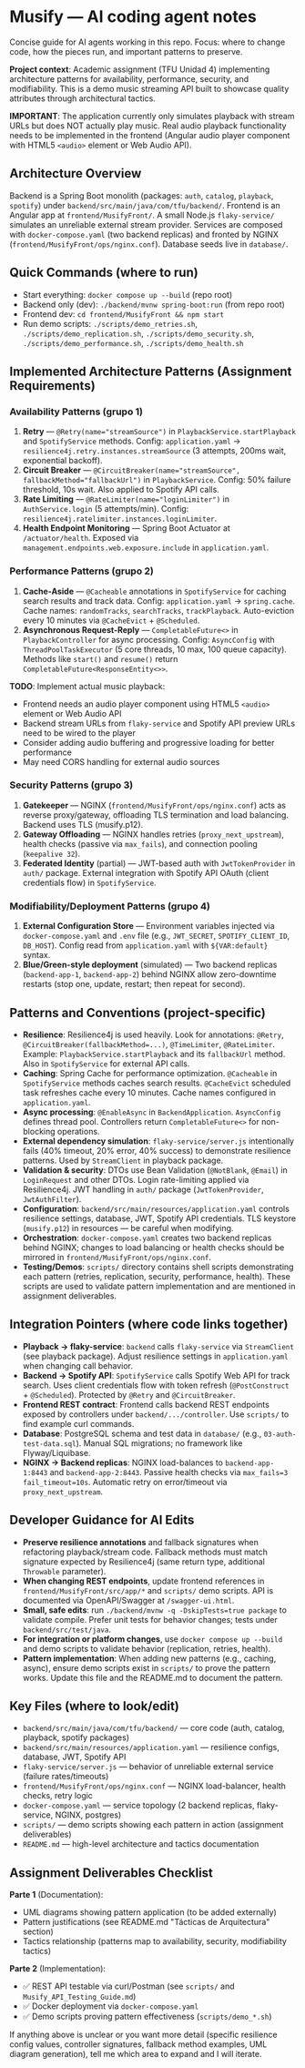 # Musify — AI coding agent notes

Concise guide for AI agents working in this repo. Focus: where to change code, how the pieces run, and important patterns to preserve.

**Project context**: Academic assignment (TFU Unidad 4) implementing architecture patterns for availability, performance, security, and modifiability. This is a demo music streaming API built to showcase quality attributes through architectural tactics.

**IMPORTANT**: The application currently only simulates playback with stream URLs but does NOT actually play music. Real audio playback functionality needs to be implemented in the frontend (Angular audio player component with HTML5 `<audio>` element or Web Audio API).

## Architecture Overview

Backend is a Spring Boot monolith (packages: `auth`, `catalog`, `playback`, `spotify`) under `backend/src/main/java/com/tfu/backend/`. Frontend is an Angular app at `frontend/MusifyFront/`. A small Node.js `flaky-service/` simulates an unreliable external stream provider. Services are composed with `docker-compose.yaml` (two backend replicas) and fronted by NGINX (`frontend/MusifyFront/ops/nginx.conf`). Database seeds live in `database/`.

## Quick Commands (where to run)

- Start everything: `docker compose up --build` (repo root)
- Backend only (dev): `./backend/mvnw spring-boot:run` (from repo root)
- Frontend dev: `cd frontend/MusifyFront && npm start`
- Run demo scripts: `./scripts/demo_retries.sh`, `./scripts/demo_replication.sh`, `./scripts/demo_security.sh`, `./scripts/demo_performance.sh`, `./scripts/demo_health.sh`

## Implemented Architecture Patterns (Assignment Requirements)

### Availability Patterns (grupo 1)

1. **Retry** — `@Retry(name="streamSource")` in `PlaybackService.startPlayback` and `SpotifyService` methods. Config: `application.yaml` → `resilience4j.retry.instances.streamSource` (3 attempts, 200ms wait, exponential backoff).
2. **Circuit Breaker** — `@CircuitBreaker(name="streamSource", fallbackMethod="fallbackUrl")` in `PlaybackService`. Config: 50% failure threshold, 10s wait. Also applied to Spotify API calls.
3. **Rate Limiting** — `@RateLimiter(name="loginLimiter")` in `AuthService.login` (5 attempts/min). Config: `resilience4j.ratelimiter.instances.loginLimiter`.
4. **Health Endpoint Monitoring** — Spring Boot Actuator at `/actuator/health`. Exposed via `management.endpoints.web.exposure.include` in `application.yaml`.

### Performance Patterns (grupo 2)

1. **Cache-Aside** — `@Cacheable` annotations in `SpotifyService` for caching search results and track data. Config: `application.yaml` → `spring.cache`. Cache names: `randomTracks`, `searchTracks`, `trackPlayback`. Auto-eviction every 10 minutes via `@CacheEvict` + `@Scheduled`.
2. **Asynchronous Request-Reply** — `CompletableFuture<>` in `PlaybackController` for async processing. Config: `AsyncConfig` with `ThreadPoolTaskExecutor` (5 core threads, 10 max, 100 queue capacity). Methods like `start()` and `resume()` return `CompletableFuture<ResponseEntity<>>`.

**TODO**: Implement actual music playback:

- Frontend needs an audio player component using HTML5 `<audio>` element or Web Audio API
- Backend stream URLs from `flaky-service` and Spotify API preview URLs need to be wired to the player
- Consider adding audio buffering and progressive loading for better performance
- May need CORS handling for external audio sources

### Security Patterns (grupo 3)

1. **Gatekeeper** — NGINX (`frontend/MusifyFront/ops/nginx.conf`) acts as reverse proxy/gateway, offloading TLS termination and load balancing. Backend uses TLS (musify.p12).
2. **Gateway Offloading** — NGINX handles retries (`proxy_next_upstream`), health checks (passive via `max_fails`), and connection pooling (`keepalive 32`).
3. **Federated Identity** (partial) — JWT-based auth with `JwtTokenProvider` in `auth/` package. External integration with Spotify API OAuth (client credentials flow) in `SpotifyService`.

### Modifiability/Deployment Patterns (grupo 4)

1. **External Configuration Store** — Environment variables injected via `docker-compose.yaml` and `.env` file (e.g., `JWT_SECRET`, `SPOTIFY_CLIENT_ID`, `DB_HOST`). Config read from `application.yaml` with `${VAR:default}` syntax.
2. **Blue/Green-style deployment** (simulated) — Two backend replicas (`backend-app-1`, `backend-app-2`) behind NGINX allow zero-downtime restarts (stop one, update, restart; then repeat for second).

## Patterns and Conventions (project-specific)

- **Resilience**: Resilience4j is used heavily. Look for annotations: `@Retry`, `@CircuitBreaker(fallbackMethod=...)`, `@TimeLimiter`, `@RateLimiter`. Example: `PlaybackService.startPlayback` and its `fallbackUrl` method. Also in `SpotifyService` for external API calls.
- **Caching**: Spring Cache for performance optimization. `@Cacheable` in `SpotifyService` methods caches search results. `@CacheEvict` scheduled task refreshes cache every 10 minutes. Cache names configured in `application.yaml`.
- **Async processing**: `@EnableAsync` in `BackendApplication`. `AsyncConfig` defines thread pool. Controllers return `CompletableFuture<>` for non-blocking operations.
- **External dependency simulation**: `flaky-service/server.js` intentionally fails (40% timeout, 20% error, 40% success) to demonstrate resilience patterns. Used by `StreamClient` in playback package.
- **Validation & security**: DTOs use Bean Validation (`@NotBlank`, `@Email`) in `LoginRequest` and other DTOs. Login rate-limiting applied via Resilience4j. JWT handling in `auth/` package (`JwtTokenProvider`, `JwtAuthFilter`).
- **Configuration**: `backend/src/main/resources/application.yaml` controls resilience settings, database, JWT, Spotify API credentials. TLS keystore (`musify.p12`) in resources — be careful when modifying.
- **Orchestration**: `docker-compose.yaml` creates two backend replicas behind NGINX; changes to load balancing or health checks should be mirrored in `frontend/MusifyFront/ops/nginx.conf`.
- **Testing/Demos**: `scripts/` directory contains shell scripts demonstrating each pattern (retries, replication, security, performance, health). These scripts are used to validate pattern implementation and are mentioned in assignment deliverables.

## Integration Pointers (where code links together)

- **Playback → flaky-service**: `backend` calls `flaky-service` via `StreamClient` (see playback package). Adjust resilience settings in `application.yaml` when changing call behavior.
- **Backend → Spotify API**: `SpotifyService` calls Spotify Web API for track search. Uses client credentials flow with token refresh (`@PostConstruct` + `@Scheduled`). Protected by `@Retry` and `@CircuitBreaker`.
- **Frontend REST contract**: Frontend calls backend REST endpoints exposed by controllers under `backend/.../controller`. Use `scripts/` to find example curl commands.
- **Database**: PostgreSQL schema and test data in `database/` (e.g., `03-auth-test-data.sql`). Manual SQL migrations; no framework like Flyway/Liquibase.
- **NGINX → Backend replicas**: NGINX load-balances to `backend-app-1:8443` and `backend-app-2:8443`. Passive health checks via `max_fails=3 fail_timeout=10s`. Automatic retry on error/timeout via `proxy_next_upstream`.

## Developer Guidance for AI Edits

- **Preserve resilience annotations** and fallback signatures when refactoring playback/stream code. Fallback methods must match signature expected by Resilience4j (same return type, additional `Throwable` parameter).
- **When changing REST endpoints**, update frontend references in `frontend/MusifyFront/src/app/*` and `scripts/` demo scripts. API is documented via OpenAPI/Swagger at `/swagger-ui.html`.
- **Small, safe edits**: run `./backend/mvnw -q -DskipTests=true package` to validate compile. Prefer unit tests for behavior changes; tests under `backend/src/test/java`.
- **For integration or platform changes**, use `docker compose up --build` and demo scripts to validate behavior (replication, retries, health).
- **Pattern implementation**: When adding new patterns (e.g., caching, async), ensure demo scripts exist in `scripts/` to prove the pattern works. Update this file and the README.md to document the pattern.

## Key Files (where to look/edit)

- `backend/src/main/java/com/tfu/backend/` — core code (auth, catalog, playback, spotify packages)
- `backend/src/main/resources/application.yaml` — resilience configs, database, JWT, Spotify API
- `flaky-service/server.js` — behavior of unreliable external service (failure rates/timeouts)
- `frontend/MusifyFront/ops/nginx.conf` — NGINX load-balancer, health checks, retry logic
- `docker-compose.yaml` — service topology (2 backend replicas, flaky-service, NGINX, postgres)
- `scripts/` — demo scripts showing each pattern in action (assignment deliverables)
- `README.md` — high-level architecture and tactics documentation

## Assignment Deliverables Checklist

**Parte 1** (Documentation):

- UML diagrams showing pattern application (to be added externally)
- Pattern justifications (see README.md "Tácticas de Arquitectura" section)
- Tactics relationship (patterns map to availability, security, modifiability tactics)

**Parte 2** (Implementation):

- ✅ REST API testable via curl/Postman (see `scripts/` and `Musify_API_Testing_Guide.md`)
- ✅ Docker deployment via `docker-compose.yaml`
- ✅ Demo scripts proving pattern effectiveness (`scripts/demo_*.sh`)

If anything above is unclear or you want more detail (specific resilience config values, controller signatures, fallback method examples, UML diagram generation), tell me which area to expand and I will iterate.
